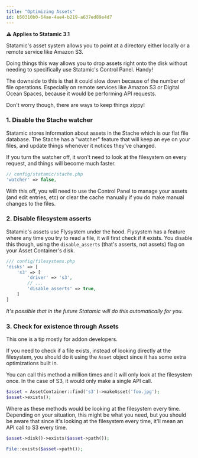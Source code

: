 ```yaml
---
title: "Optimizing Assets"
id: b50310b0-64ae-4ae4-b219-a637ed89e4d7
---
```


**⚠️ Applies to Statamic 3.1**

Statamic's asset system allows you to point at a directory either locally or a remote service like Amazon S3.

Doing things this way allows you to drop assets right onto the disk without needing to specifically use Statamic's Control Panel. Handy!

The downside to this is that it could slow down because of the number of file operations. Especially on remote services like Amazon S3
or Digital Ocean Spaces, because it would be performing API requests.

Don't worry though, there are ways to keep things zippy!

### 1. Disable the Stache watcher

Statamic stores information about assets in the Stache which is our flat file database. The Stache has a "watcher" feature that will keep
an eye on your files, and update things whenever it notices they've changed.

If you turn the watcher off, it won't need to look at the filesystem on every request, and things will become much faster.

```php
// config/statamic/stache.php
'watcher' => false,
```

With this off, you will need to use the Control Panel to manage your assets (and edit entries, etc) or clear the cache manually
if you do make manual changes to the files.

### 2. Disable filesystem asserts

Statamic's assets use Flysystem under the hood. Flysystem has a feature where any time you try to read a file, it will first
check if it exists. You disable this though, using the `disable_asserts` (that's asserts, not assets) flag on your Asset Container's disk.

```php
/// config/filesystems.php
'disks' => [
    's3' => [
        'driver' => 's3',
        // ...
        'disable_asserts' => true,
    ]
]
```

_It's possible that in the future Statamic will do this automatically for you._

### 3. Check for existence through Assets

This one is a tip mostly for addon developers.

If you need to check if a file exists, instead of looking directly at the filesystem, you should do it using the `Asset` object
since it has some extra optimizations built in.

You can call this method a million times and it will only look at the filesystem once. In the case of S3, it would
only make a single API call.

```php
$asset = AssetContainer::find('s3')->makeAsset('foo.jpg');
$asset->exists();
```

Where as these methods would be looking at the filesystem every time. Depending on your situation, this might be what
you need, but you should be aware that since it's looking at the filesystem every time, it'll mean an API call
to S3 every time.

```php
$asset->disk()->exists($asset->path());

File::exists($asset->path());
```
